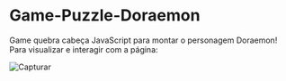 # Game-Puzzle-Doraemon
Game quebra cabeça JavaScript para montar o personagem Doraemon!
Para visualizar e interagir com a página:

![Capturar](https://github.com/Gilvsalves/Game-Puzzle-Doraemon/assets/118073101/eef055db-212d-4f73-871e-77063bf17414)
